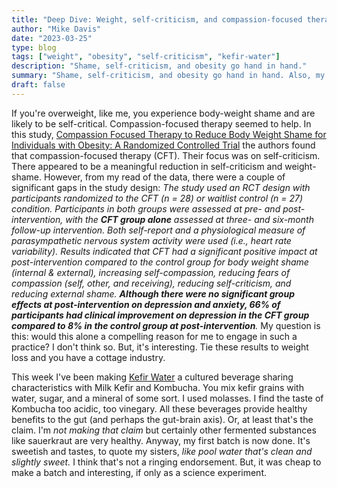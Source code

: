 ```yaml
---
title: "Deep Dive: Weight, self-criticism, and compassion-focused therapy"
author: "Mike Davis"
date: "2023-03-25"
type: blog
tags: ["weight", "obesity", "self-criticism", "kefir-water"]
description: "Shame, self-criticism, and obesity go hand in hand."
summary: "Shame, self-criticism, and obesity go hand in hand. Also, my first posted recipe reference in our new website digs."
draft: false
---
```

If you're overweight, like me, you experience body-weight shame and are likely to be self-critical. Compassion-focused therapy seemed to help. In this study, [Compassion Focused Therapy to Reduce Body Weight Shame for Individuals with Obesity: A Randomized Controlled Trial](https://www.sciencedirect.com/science/article/abs/pii/S0005789423000163) the authors found that compassion-focused therapy (CFT). Their focus was on self-criticism. There appeared to be a meaningful reduction in self-criticism and weight-shame. However, from my read of the data, there were a couple of significant gaps in the study design: *The study used an RCT design with participants randomized to the CFT (n = 28) or waitlist control (n = 27) condition. Participants in both groups were assessed at pre- and post-intervention, with the **CFT group alone** assessed at three- and six-month follow-up intervention. Both self-report and a physiological measure of parasympathetic nervous system activity were used (i.e., heart rate variability). Results indicated that CFT had a significant positive impact at post-intervention compared to the control group for body weight shame (internal & external), increasing self-compassion, reducing fears of compassion (self, other, and receiving), reducing self-criticism, and reducing external shame. **Although there were no significant group effects at post-intervention on depression and anxiety, 66% of participants had clinical improvement on depression in the CFT group compared to 8% in the control group at post-intervention**.* My question is this: would this alone  a compelling reason for me to engage in such a practice? I don't think so. But, it's interesting. Tie these results to weight loss and you have a cottage industry. 

This week I've been making [Kefir Water](https://poseymom.com/pages/water-kefir-instructions) a cultured beverage sharing characteristics with Milk Kefir and Kombucha. You mix kefir grains with water, sugar, and a mineral of some sort. I used molasses. I find the taste of Kombucha too acidic, too vinegary. All these beverages provide healthy benefits to the gut (and perhaps the gut-brain axis). Or, at least that's the claim. I'm *not making that claim* but certainly other fermented substances like sauerkraut are very healthy. Anyway, my first batch is now done. It's sweetish and tastes, to quote my sisters, *like pool water that's clean and slightly sweet.* I think that's not a ringing endorsement. But, it was cheap to make a batch and interesting, if only as a science experiment. 


